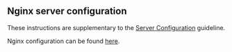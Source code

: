 ## Nginx server configuration
These instructions are supplementary to the [Server Configuration](server-configuration.md) guideline.

Nginx configuration can be found [here](https://github.com/atrocore/atrocore-docs/blob/master/en/administration/nginx-server-configuration.md).
